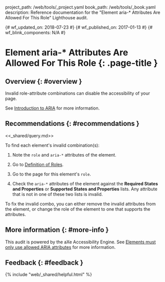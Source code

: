 project_path: /web/tools/_project.yaml book_path: /web/tools/_book.yaml description: Reference documentation for the "Element aria-* Attributes Are Allowed For This Role" Lighthouse audit.

{# wf_updated_on: 2018-07-23 #} {# wf_published_on: 2017-01-13 #} {# wf_blink_components: N/A #}

# Element aria-* Attributes Are Allowed For This Role {: .page-title }

## Overview {: #overview }

Invalid role-attribute combinations can disable the accessibility of your page.

See [Introduction to ARIA](/web/fundamentals/accessibility/semantics-aria/) for more information.

## Recommendations {: #recommendations }

<<_shared/query.md>>

To find each element's invalid combination(s):

1. Note the `role` and `aria-*` attributes of the element.

2. Go to [Definition of Roles](https://www.w3.org/TR/wai-aria/roles#role_definitions).

3. Go to the page for this element's `role`.

4. Check the `aria-*` attributes of the element against the **Required States and Properties** or **Supported States and Properties** lists. Any attribute that is not in one of these two lists is invalid.

To fix the invalid combo, you can either remove the invalid attributes from the element, or change the role of the element to one that supports the attributes.

## More information {: #more-info }

This audit is powered by the aXe Accessibility Engine. See [Elements must only use allowed ARIA attributes](https://dequeuniversity.com/rules/axe/1.1/aria-allowed-attr) for more information.

## Feedback {: #feedback }

{% include "web/_shared/helpful.html" %}